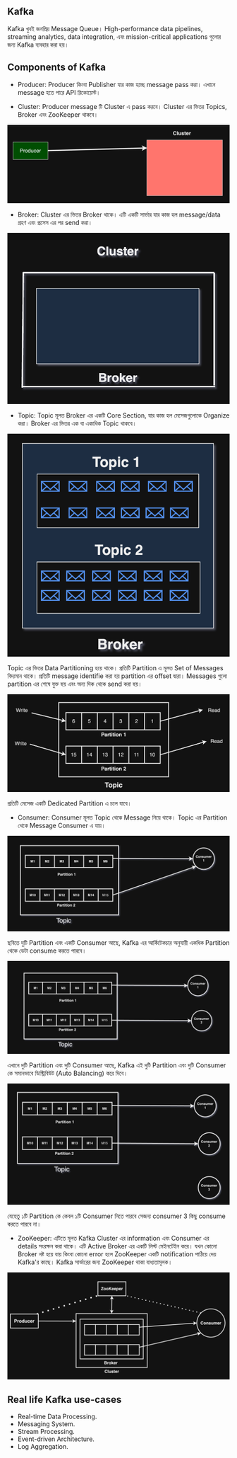 ## Kafka

Kafka খুবই জনপ্রিয় Message Queue। High-performance data pipelines, streaming analytics, data integration, এবং mission-critical applications গুলোর জন্য Kafka ব্যবহার করা হয়। 

## Components of Kafka

- Producer: Producer কিংবা Publisher যার কাজ হচ্ছে message pass করা। এখানে message হতে পারে API রিকোয়েস্ট।

- Cluster: Producer message টি Cluster এ pass করবে। Cluster এর ভিতর Topics, Broker এবং ZooKeeper থাকবে।

<p align="center">
  <img src="./images/cluster.png" alt="Cluster">
</p>

- Broker: Cluster এর ভিতর Broker থাকে। এটি একটি সার্ভার যার কাজ হল message/data গ্রহণ এবং প্রসেস এর পর send করা। 

<p align="center">
  <img src="./images/broker.png" alt="Broker">
</p>

- Topic: Topic মূলত Broker এর একটি Core Section, যার কাজ হল মেসেজগুলোকে Organize করা। Broker এর ভিতর এক বা একাধিক Topic থাকবে।

<p align="center">
  <img src="./images/topic.png" alt="Topic">
</p>

Topic এর ভিতর Data Partitioning হয়ে থাকে। প্রতিটি Partition এ মূলত Set of Messages বিদ্যমান থাকে। প্রতিটি message identifie করা হয় partition এর offset দ্বারা। Messages গুলো partition এর শেষে যুক্ত হয় এবং অন্য দিক থেকে send করা হয়।

<p align="center">
  <img src="./images/partition.png" alt="Partition">
</p>

প্রতিটি মেসেজ একটি Dedicated Partition এ চলে যাবে।

- Consumer: Consumer মূলত Topic থেকে Message নিয়ে থাকে। Topic এর Partition থেকে Message Consumer এ যায়।

<p align="center">
  <img src="./images/consumer-1.png" alt="Consumer">
</p>

ছবিতে দুটি Partition এবং একটি Consumer আছে, Kafka এর আর্কিটেকচার অনুযায়ী একধিক Partition থেকে ডেটা consume করতে পারবে। 

<p align="center">
  <img src="./images/consumer-2.png" alt="Consumer">
</p>

এখানে দুটি Partition এবং দুটি Consumer আছে, Kafka এই দুটি Partition এবং দুটি Consumer কে সমানভাবে ডিস্ট্রিবিউট (Auto Balancing) করে দিবে।

<p align="center">
  <img src="./images/consumer-3.png" alt="Consumer">
</p>

যেহেতু ১টি Partition কে কেবল ১টি Consumer নিতে পারবে সেজন্য consumer 3 কিছু consume করতে পারবে না। 

- ZooKeeper: এটিতে মূলত Kafka Cluster এর information এবং Consumer এর details সংরক্ষন করা থাকে। এটি Active Broker এর একটি লিস্ট মেইনটেইন করে। যখন কোনো Broker নষ্ট হয়ে যায় কিংবা কোনো error হলে ZooKeeper একটি notification পাঠিয়ে দেয় Kafka'র কাছে। Kafka সার্ভারের জন্য ZooKeeper থাকা বাধ্যতামূলক।

<p align="center">
  <img src="./images/zookeeper.png" alt="zookeeper">
</p>

## Real life Kafka use-cases

- Real-time Data Processing.
- Messaging System.
- Stream Processing.
- Event-driven Architecture.
- Log Aggregation.